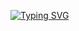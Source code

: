 [![Typing SVG](https://readme-typing-svg.demolab.com?font=Fira+Code&weight=200&size=60&duration=2000&pause=1000&vCenter=true&random=true&width=800&height=70&lines=%24whoami;Terry+TEMPESTINI)](https://git.io/typing-svg)


<!-- picture>
  <source
    media="(prefers-color-scheme: dark)"
    srcset="https://raw.githubusercontent.com/platane/snk/output/github-contribution-grid-snake-dark.svg"
  />
  <source
    media="(prefers-color-scheme: light)"
    srcset="https://raw.githubusercontent.com/platane/snk/output/github-contribution-grid-snake.svg"
  />
  <img
    alt="github contribution grid snake animation"
    src="https://raw.githubusercontent.com/platane/snk/output/github-contribution-grid-snake.svg"
  />
</picture -->
